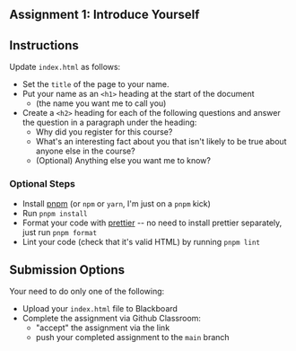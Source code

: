 ## Assignment 1: Introduce Yourself

## Instructions

Update `index.html` as follows:

- Set the `title` of the page to your name.
- Put your name as an `<h1>` heading at the start of the document
  - (the name you want me to call you)
- Create a `<h2>` heading for each of the following questions and answer the question in a paragraph under the heading:
  - Why did you register for this course?
  - What's an interesting fact about you that isn't likely to be true about anyone else in the course?
  - (Optional) Anything else you want me to know?

### Optional Steps

- Install [pnpm](http://pnpm.io) (or `npm` or `yarn`, I'm just on a `pnpm` kick)
- Run `pnpm install`
- Format your code with [prettier](http://prettier.io) -- no need to install prettier separately, just run `pnpm format`
- Lint your code (check that it's valid HTML) by running `pnpm lint`

## Submission Options

Your need to do only one of the following:

- Upload your `index.html` file to Blackboard
- Complete the assignment via Github Classroom:
  - "accept" the assignment via the link
  - push your completed assignment to the `main` branch
